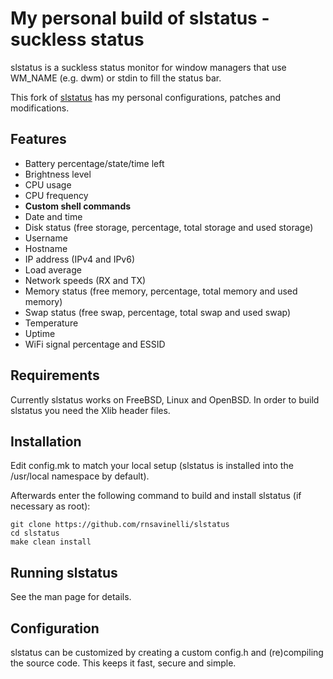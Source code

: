 # My personal build of slstatus - suckless status

slstatus is a suckless status monitor for window managers that use WM_NAME
(e.g. dwm) or stdin to fill the status bar.

This fork of [slstatus](https://tools.suckless.org/slstatus/) has my personal configurations, patches and modifications.

## Features

- Battery percentage/state/time left
- Brightness level
- CPU usage
- CPU frequency
- **Custom shell commands**
- Date and time
- Disk status (free storage, percentage, total storage and used storage)
- Username
- Hostname
- IP address (IPv4 and IPv6)
- Load average
- Network speeds (RX and TX)
- Memory status (free memory, percentage, total memory and used memory)
- Swap status (free swap, percentage, total swap and used swap)
- Temperature
- Uptime
- WiFi signal percentage and ESSID

## Requirements

Currently slstatus works on FreeBSD, Linux and OpenBSD.
In order to build slstatus you need the Xlib header files.

## Installation

Edit config.mk to match your local setup (slstatus is installed into the
/usr/local namespace by default).

Afterwards enter the following command to build and install slstatus (if
necessary as root):

```
git clone https://github.com/rnsavinelli/slstatus
cd slstatus
make clean install
```

## Running slstatus

See the man page for details.

## Configuration

slstatus can be customized by creating a custom config.h and (re)compiling the
source code. This keeps it fast, secure and simple.
